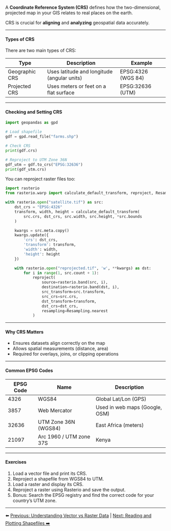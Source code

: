 A **Coordinate Reference System (CRS)** defines how the two-dimensional, projected map in your GIS relates to real places on the earth.

CRS is crucial for **aligning** and **analyzing** geospatial data accurately.

---

#### Types of CRS

There are two main types of CRS:

| Type           | Description                                 | Example            |
| -------------- | ------------------------------------------- | ------------------ |
| Geographic CRS | Uses latitude and longitude (angular units) | EPSG:4326 (WGS 84) |
| Projected CRS  | Uses meters or feet on a flat surface       | EPSG:32636 (UTM)   |

---

#### Checking and Setting CRS

```python
import geopandas as gpd

# Load shapefile
gdf = gpd.read_file("farms.shp")

# Check CRS
print(gdf.crs)

# Reproject to UTM Zone 36N
gdf_utm = gdf.to_crs("EPSG:32636")
print(gdf_utm.crs)
```

You can reproject raster files too:

```python
import rasterio
from rasterio.warp import calculate_default_transform, reproject, Resampling

with rasterio.open("satellite.tif") as src:
    dst_crs = "EPSG:4326"
    transform, width, height = calculate_default_transform(
        src.crs, dst_crs, src.width, src.height, *src.bounds
    )

    kwargs = src.meta.copy()
    kwargs.update({
        'crs': dst_crs,
        'transform': transform,
        'width': width,
        'height': height
    })

    with rasterio.open("reprojected.tif", 'w', **kwargs) as dst:
        for i in range(1, src.count + 1):
            reproject(
                source=rasterio.band(src, i),
                destination=rasterio.band(dst, i),
                src_transform=src.transform,
                src_crs=src.crs,
                dst_transform=transform,
                dst_crs=dst_crs,
                resampling=Resampling.nearest
            )
```

---

#### Why CRS Matters

- Ensures datasets align correctly on the map
- Allows spatial measurements (distance, area)
- Required for overlays, joins, or clipping operations

---

#### Common EPSG Codes

| EPSG Code | Name                    | Description                    |
| --------- | ----------------------- | ------------------------------ |
| 4326      | WGS84                   | Global Lat/Lon (GPS)           |
| 3857      | Web Mercator            | Used in web maps (Google, OSM) |
| 32636     | UTM Zone 36N (WGS84)    | East Africa (meters)           |
| 21097     | Arc 1960 / UTM zone 37S | Kenya                          |

---

#### Exercises

1. Load a vector file and print its CRS.
2. Reproject a shapefile from WGS84 to UTM.
3. Load a raster and display its CRS.
4. Reproject a raster using Rasterio and save the output.
5. Bonus: Search the EPSG registry and find the correct code for your country’s UTM zone.

---

⬅️ [Previous: Understanding Vector vs Raster Data](Vector_vs_Raster_Data.md) | [Next: Reading and Plotting Shapefiles ➡️](Reading_and_Plotting_Shapefiles.md)

